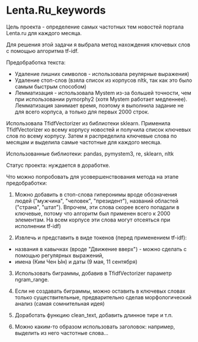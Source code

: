 # Lenta.Ru_keywords
Цель проекта - определение самых частотных тем новостей портала Lenta.ru для каждого месяца.

Для решения этой задачи я выбрала метод нахождения ключевых слов с помощью алгоритма tf-idf.

Предобработка текста:
- Удаление лишних символов - использовала реулярные выражения)
- Удаление стоп-слов (взяла список из корпусов nltk, так как это было самым быстрым способом)
- Лемматизация - использовала Mystem из-за большей точности, чем при использовании pymorphy2 (хотя Mystem работает медленнее).
Лемматизация занимает время, поэтому я выполнила задание не для всего корпуса, а только для первых 2000 строк.

Использовала TfidfVectorizer из библиотеки sklearn. Применила TfidfVectorizer ко всему корпусу новостей и получила список ключевых слов по всему корпусу.
Затем я распределила ключевые слова по месяцам и выделила самые частотные для каждого месяца.

Использованные библиотеки: pandas, pymystem3, re, sklearn, nltk

Статус проекта: нуждается в доработке.

Что можно попробовать для усовершенствования метода на этапе предобработки:

1) Можно добавить в стоп-слова гиперонимы вроде обозначения людей ("мужчина", "человек", "президент"), названий областей ("страна", "штат").
Впрочем, эти слова скорее всего попадали в ключевые, потому что алгоритм был применен всего к 2000 элементам.
На всем корпусе эти слова могут отсеяться при исполнении tf-idf)

2) Извлечь и представить в виде токенов (перед применением tf-idf):

- названия в кавычках (вроде "Движение вверх") - можно сделать с помощью регулярных выражений,
- имена (Ким Чен Ын) и даты (9 мая, 11 сентября)

3) Использовать биграммы, добавив в TfidfVectorizer параметр ngram_range.

4) Если не создавать биграммы, можно оставить в ключевых словах только существительные, предварительно сделав морфологичеcкий анализ (самая сомнительная идея)

5) Доработать функцию clean_text, добавить длинное тире и т.п.

6) Можно каким-то образом использовать заголовок: например, выделить из него частотные слова...
